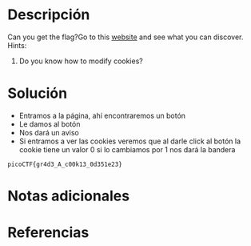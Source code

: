 # Descripción
Can you get the flag?Go to this [website](http://saturn.picoctf.net:65166/) and see what you can discover.
Hints:
1. Do you know how to modify cookies?
# Solución
- Entramos a la página, ahí encontraremos un botón
- Le damos al botón
- Nos dará un aviso
- Si entramos a ver las cookies veremos que al darle click al botón la cookie tiene un valor 0 si lo cambiamos por 1 nos dará la bandera
```
picoCTF{gr4d3_A_c00k13_0d351e23}
```
# Notas adicionales
# Referencias